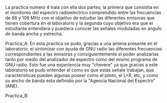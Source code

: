 La practica numero 4 traia con ella dos partes, la primera que consistia en el monitoreo del espectro radioelectrico comprendido entre las frecuencias de 88 y 108 MHz con el objetivo de estudiar las diferentes emisoras que tienen cobertura en el laboratorio y la segunda cuyo objetivo era que el estudiante entendiera y puediera conocer las señales moduladas en angulo de banda ancha y estrecha.

Practica_A: En esta practica se pudo, gracias a una antena presente en el laboratorio, el sintonizar con ayuda de GNU radio las diferentes frecuencias correspondientes a las emisoras y consiguientemente el poder analizarlas tanto por medio del analizador de espectro como del mismo programa de GNU radio. Esto fue una experiencia muy "chevere" ya que gracias a este laboratorio se pudo entender el como es que estas señale trabajan, que caracteristicas pueden algunas poseer como el piloto, el L+R, etc, y como su ancho de banda esta definidio por la "Agencia Nacional del Espectro" (ANE).

Practica_B: 
